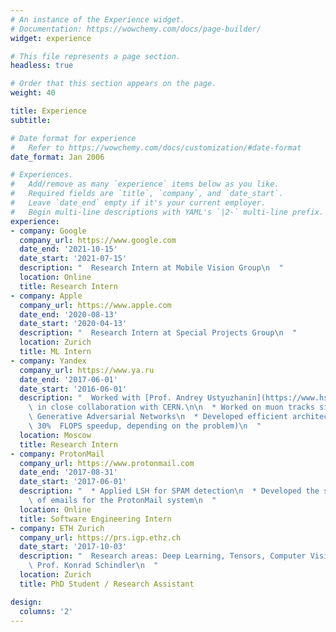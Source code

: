 ```yaml
---
# An instance of the Experience widget.
# Documentation: https://wowchemy.com/docs/page-builder/
widget: experience

# This file represents a page section.
headless: true

# Order that this section appears on the page.
weight: 40

title: Experience
subtitle:

# Date format for experience
#   Refer to https://wowchemy.com/docs/customization/#date-format
date_format: Jan 2006

# Experiences.
#   Add/remove as many `experience` items below as you like.
#   Required fields are `title`, `company`, and `date_start`.
#   Leave `date_end` empty if it's your current employer.
#   Begin multi-line descriptions with YAML's `|2-` multi-line prefix.
experience:
- company: Google
  company_url: https://www.google.com
  date_end: '2021-10-15'
  date_start: '2021-07-15'
  description: "  Research Intern at Mobile Vision Group\n  "
  location: Online
  title: Research Intern
- company: Apple
  company_url: https://www.apple.com
  date_end: '2020-08-13'
  date_start: '2020-04-13'
  description: "  Research Intern at Special Projects Group\n  "
  location: Zurich
  title: ML Intern
- company: Yandex
  company_url: https://www.ya.ru
  date_end: '2017-06-01'
  date_start: '2016-06-01'
  description: "  Worked with [Prof. Andrey Ustyuzhanin](https://www.hse.ru/en/org/persons/147343283)\
    \ in close collaboration with CERN.\n\n  * Worked on muon tracks simulation with\
    \ Generative Adversarial Networks\n  * Developed efficient architecture (50x to\
    \ 30%  FLOPS speedup, depending on the problem)\n  "
  location: Moscow
  title: Research Intern
- company: ProtonMail
  company_url: https://www.protonmail.com
  date_end: '2017-08-31'
  date_start: '2017-06-01'
  description: "  * Applied LSH for SPAM detection\n  * Developed the system for import/export\
    \ of emails for the ProtonMail system\n  "
  location: Online
  title: Software Engineering Intern
- company: ETH Zurich
  company_url: https://prs.igp.ethz.ch
  date_start: '2017-10-03'
  description: "  Research areas: Deep Learning, Tensors, Computer Vision\n\n  Advisor:\
    \ Prof. Konrad Schindler\n  "
  location: Zurich
  title: PhD Student / Research Assistant

design:
  columns: '2'
---
```



